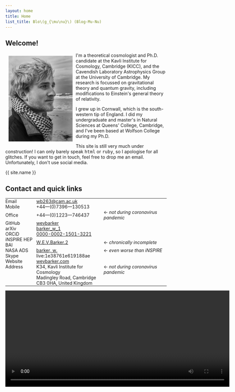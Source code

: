 ```yaml
---
layout: home 
title: Home 
list_title: Blo\(g_{\mu\nu}\) (Blog-Mu-Nu)
---
```

<head>
<style>
.table-no-padding td {
    padding: 0px;
}
</style>
</head>
<h2>
Welcome!
</h2>
<img src="assets/index/photo.jpg" width=200px alt="Cornwall is 69.1% coast, 25.9% tin mines and 4.9% habitable land. Photo courtesy of my father." title="Cornwall is 69.1% coast, 25.9% tin mines and 4.9% habitable land. Photo courtesy of my dad." vspace="10" hspace="10" align="left" />
<p>
    I'm a theoretical cosmologist and Ph.D. candidate at the Kavli Institute for Cosmology, Cambridge (KICC), and the Cavendish Laboratory Astrophysics Group at the University of Cambridge. My research is focussed on gravitational theory and quantum gravity, including modifications to Einstein's general theory of relativity. 
</p>
<p>
I grew up in Cornwall, which is the south-western tip of England. I did my undergraduate and master's in Natural Sciences at Queens' College, Cambridge, and I've been based at Wolfson College during my Ph.D.
</p>
<p>
This site is still very much under construction! I can only barely speak <tt>html</tt> or <tt>ruby</tt>, so I apologise for all glitches. If you want to get in touch, feel free to drop me an email. Unfortunately, I don't use social media.
</p>

{{ site.name }}
<h2>
Contact and quick links
</h2>
<table class="table-no-padding">
<tr>
<td>Email</td>
<td><a href="mailto:wb263@cam.ac.uk">wb263@cam.ac.uk</a></td>
</tr>
<tr>
<td>Mobile</td>
<td>+44&mdash;(0)7396&mdash;130513</td>
</tr>
<tr>
<td>Office</td>
<td>+44&mdash;(0)1223&mdash;746437</td>
<td style="horizontal-align: left">&larr; <em>not during coronavirus pandemic</em></td>
</tr>
<tr>
<td>GitHub</td>
<td><a href="https://github.com/wevbarker">wevbarker</a></td>
</tr>
<tr>
<td>arXiv</td>
<td><a href="https://arxiv.org/a/barker_w_1">barker_w_1</a></td>
</tr>
<tr>
<td>ORCiD</td>
<td>
<a href="https://orcid.org/0000-0002-1501-3221">0000-0002-1501-3221</a>
</td>
</tr>
<tr>
<td>iNSPIRE HEP BAI</td>
<td>
<a href="https://inspirehep.net/literature?sort=mostrecent&size=25&page=1&q=a%20W.E.V.Barker.2">W.E.V.Barker.2</a>
</td>
<td style="horizontal-align: left">&larr; <em>chronically incomplete</em></td>
</tr>
<tr>
<td>NASA ADS</td>
<td>
<a href="https://ui.adsabs.harvard.edu/search/q=author%3A%22barker%2C%20w.%22&sort=date%20desc%2C%20bibcode%20desc&p_=0">barker, w.</a>
</td>
<td style="horizontal-align: left">&larr; <em>even worse than iNSPIRE</em></td>
</tr>
<tr>
<td>Skype</td>
<td>live:1e38761e619188ae</td>
</tr>
<tr>
<td>Website</td>
<td><a href="http://www.wevbarker.com">wevbarker.com</a></td>
</tr>
<tr>
<td style="vertical-align: top;">Address</td>
<td>
K34, Kavli Institute for Cosmology<br />
Madingley Road, Cambridge<br />
CB3 0HA, United Kingdom
</td>
<td style="vertical-align: top; horizontal-align: left;">&larr; <em>not during coronavirus pandemic</em></td>
</tr>
</table>



<video width="700" height="300" preload="metadata" controls autoplay loop>
  <source src="assets/talks/20120009.mp4#t=2.5" type="video/mp4">
  Your browser does not support the video tag.
</video> 

